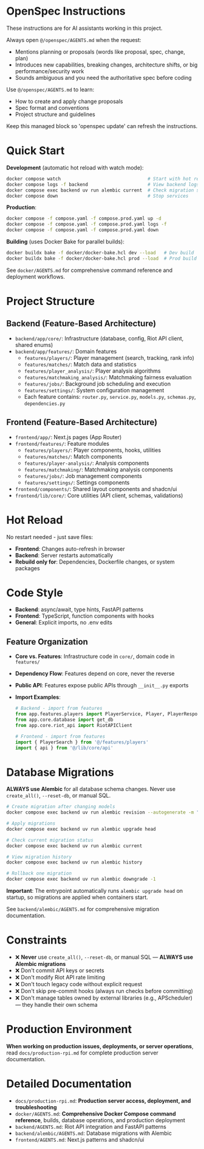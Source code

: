 <!-- OPENSPEC:START -->

# OpenSpec Instructions

These instructions are for AI assistants working in this project.

Always open `@/openspec/AGENTS.md` when the request:

- Mentions planning or proposals (words like proposal, spec, change, plan)
- Introduces new capabilities, breaking changes, architecture shifts, or big performance/security work
- Sounds ambiguous and you need the authoritative spec before coding

Use `@/openspec/AGENTS.md` to learn:

- How to create and apply change proposals
- Spec format and conventions
- Project structure and guidelines

Keep this managed block so 'openspec update' can refresh the instructions.

<!-- OPENSPEC:END -->

# Quick Start

**Development** (automatic hot reload with watch mode):

```bash
docker compose watch                                # Start with hot reload
docker compose logs -f backend                      # View backend logs
docker compose exec backend uv run alembic current  # Check migration status
docker compose down                                 # Stop services
```

**Production**:

```bash
docker compose -f compose.yaml -f compose.prod.yaml up -d
docker compose -f compose.yaml -f compose.prod.yaml logs -f
docker compose -f compose.yaml -f compose.prod.yaml down
```

**Building** (uses Docker Bake for parallel builds):

```bash
docker buildx bake -f docker/docker-bake.hcl dev --load   # Dev build
docker buildx bake -f docker/docker-bake.hcl prod --load  # Prod build
```

See `docker/AGENTS.md` for comprehensive command reference and deployment workflows.

# Project Structure

## Backend (Feature-Based Architecture)

- `backend/app/core/`: Infrastructure (database, config, Riot API client, shared enums)
- `backend/app/features/`: Domain features
  - `features/players/`: Player management (search, tracking, rank info)
  - `features/matches/`: Match data and statistics
  - `features/player_analysis/`: Player analysis algorithms
  - `features/matchmaking_analysis/`: Matchmaking fairness evaluation
  - `features/jobs/`: Background job scheduling and execution
  - `features/settings/`: System configuration management
  - Each feature contains: `router.py`, `service.py`, `models.py`, `schemas.py`, `dependencies.py`

## Frontend (Feature-Based Architecture)

- `frontend/app/`: Next.js pages (App Router)
- `frontend/features/`: Feature modules
  - `features/players/`: Player components, hooks, utilities
  - `features/matches/`: Match components
  - `features/player-analysis/`: Analysis components
  - `features/matchmaking/`: Matchmaking analysis components
  - `features/jobs/`: Job management components
  - `features/settings/`: Settings components
- `frontend/components/`: Shared layout components and shadcn/ui
- `frontend/lib/core/`: Core utilities (API client, schemas, validations)

# Hot Reload

No restart needed - just save files:

- **Frontend**: Changes auto-refresh in browser
- **Backend**: Server restarts automatically
- **Rebuild only for**: Dependencies, Dockerfile changes, or system packages

# Code Style

- **Backend**: async/await, type hints, FastAPI patterns
- **Frontend**: TypeScript, function components with hooks
- **General**: Explicit imports, no .env edits

## Feature Organization

- **Core vs. Features**: Infrastructure code in `core/`, domain code in `features/`
- **Dependency Flow**: Features depend on core, never the reverse
- **Public API**: Features expose public APIs through `__init__.py` exports
- **Import Examples**:

  ```python
  # Backend - import from features
  from app.features.players import PlayerService, Player, PlayerResponse
  from app.core.database import get_db
  from app.core.riot_api import RiotAPIClient

  # Frontend - import from features
  import { PlayerSearch } from '@/features/players'
  import { api } from '@/lib/core/api'
  ```

# Database Migrations

**ALWAYS use Alembic** for all database schema changes. Never use `create_all()`, `--reset-db`, or manual SQL.

```bash
# Create migration after changing models
docker compose exec backend uv run alembic revision --autogenerate -m "description"

# Apply migrations
docker compose exec backend uv run alembic upgrade head

# Check current migration status
docker compose exec backend uv run alembic current

# View migration history
docker compose exec backend uv run alembic history

# Rollback one migration
docker compose exec backend uv run alembic downgrade -1
```

**Important**: The entrypoint automatically runs `alembic upgrade head` on startup, so migrations are applied when containers start.

See `backend/alembic/AGENTS.md` for comprehensive migration documentation.

# Constraints

- ❌ **Never** use `create_all()`, `--reset-db`, or manual SQL — **ALWAYS use Alembic migrations**
- ❌ Don't commit API keys or secrets
- ❌ Don't modify Riot API rate limiting
- ❌ Don't touch legacy code without explicit request
- ❌ Don't skip pre-commit hooks (always run checks before committing)
- ❌ Don't manage tables owned by external libraries (e.g., APScheduler) — they handle their own schema

# Production Environment

**When working on production issues, deployments, or server operations**, read `docs/production-rpi.md` for complete production server documentation.

# Detailed Documentation

- `docs/production-rpi.md`: **Production server access, deployment, and troubleshooting**
- `docker/AGENTS.md`: **Comprehensive Docker Compose command reference**, builds, database operations, and production deployment
- `backend/AGENTS.md`: Riot API integration and FastAPI patterns
- `backend/alembic/AGENTS.md`: Database migrations with Alembic
- `frontend/AGENTS.md`: Next.js patterns and shadcn/ui
